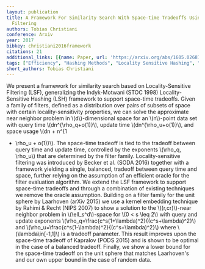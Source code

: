 ```yaml
---
layout: publication
title: A Framework For Similarity Search With Space-time Tradeoffs Using Locality-sensitive
  Filtering
authors: Tobias Christiani
conference: Arxiv
year: 2017
bibkey: christiani2016framework
citations: 21
additional_links: [{name: Paper, url: 'https://arxiv.org/abs/1605.02687'}]
tags: ["Efficiency", "Hashing Methods", "Locality Sensitive Hashing", "Similarity Search"]
short_authors: Tobias Christiani
---
```

We present a framework for similarity search based on Locality-Sensitive
Filtering (LSF), generalizing the Indyk-Motwani (STOC 1998) Locality-Sensitive
Hashing (LSH) framework to support space-time tradeoffs. Given a family of
filters, defined as a distribution over pairs of subsets of space with certain
locality-sensitivity properties, we can solve the approximate near neighbor
problem in \\(d\\)-dimensional space for an \\(n\\)-point data set with query time
\\(dn^\{\rho_q+o(1)\}\\), update time \\(dn^\{\rho_u+o(1)\}\\), and space usage \\(dn + n^\{1
+ \rho_u + o(1)\}\\). The space-time tradeoff is tied to the tradeoff between
query time and update time, controlled by the exponents \\(\rho_q, \rho_u\\) that
are determined by the filter family. Locality-sensitive filtering was
introduced by Becker et al. (SODA 2016) together with a framework yielding a
single, balanced, tradeoff between query time and space, further relying on the
assumption of an efficient oracle for the filter evaluation algorithm. We
extend the LSF framework to support space-time tradeoffs and through a
combination of existing techniques we remove the oracle assumption.
  Building on a filter family for the unit sphere by Laarhoven (arXiv 2015) we
use a kernel embedding technique by Rahimi & Recht (NIPS 2007) to show a
solution to the \\((r,cr)\\)-near neighbor problem in \\(\ell_s^d\\)-space for \\(0 < s
\leq 2\\) with query and update exponents
\\(\rho_q=\frac\{c^s(1+\lambda)^2\}\{(c^s+\lambda)^2\}\\) and
\\(\rho_u=\frac\{c^s(1-\lambda)^2\}\{(c^s+\lambda)^2\}\\) where \\(\lambda\in[-1,1]\\) is a
tradeoff parameter. This result improves upon the space-time tradeoff of
Kapralov (PODS 2015) and is shown to be optimal in the case of a balanced
tradeoff. Finally, we show a lower bound for the space-time tradeoff on the
unit sphere that matches Laarhoven's and our own upper bound in the case of
random data.